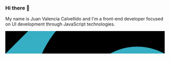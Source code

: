 ### Hi there 👋

My name is Juan Valencia Calvellido and I'm a front-end developer focused on UI development through JavaScript technologies.

![decorative image](https://github.com/calvellido/calvellido/blob/master/calvellido-wide-bg.png?raw=true)

<!--
**calvellido/calvellido** is a ✨ _special_ ✨ repository because its `README.md` (this file) appears on your GitHub profile.

Here are some ideas to get you started:

- 🔭 I’m currently working on ...
- 🌱 I’m currently learning ...
- 👯 I’m looking to collaborate on ...
- 🤔 I’m looking for help with ...
- 💬 Ask me about ...
- 📫 How to reach me: ...
- 😄 Pronouns: ...
- ⚡ Fun fact: ...
-->

